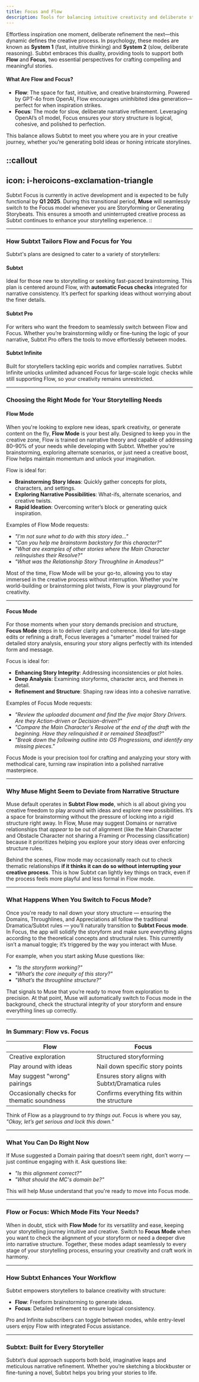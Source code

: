 ```yaml
---
title: Focus and Flow
description: Tools for balancing intuitive creativity and deliberate storytelling refinement
---
```


Effortless inspiration one moment, deliberate refinement the next—this dynamic defines the creative process. In psychology, these modes are known as **System 1** (fast, intuitive thinking) and **System 2** (slow, deliberate reasoning). Subtxt embraces this duality, providing tools to support both **Flow** and **Focus**, two essential perspectives for crafting compelling and meaningful stories.  

#### **What Are Flow and Focus?**  

- **Flow**: The space for fast, intuitive, and creative brainstorming. Powered by GPT-4o from OpenAI, Flow encourages uninhibited idea generation—perfect for when inspiration strikes.  
- **Focus**: The mode for slow, deliberate narrative refinement. Leveraging OpenAI’s o1 model, Focus ensures your story structure is logical, cohesive, and polished to perfection.  

This balance allows Subtxt to meet you where you are in your creative journey, whether you’re generating bold ideas or honing intricate storylines. 

::callout
---
icon: i-heroicons-exclamation-triangle
---
Subtxt Focus is currently in active development and is expected to be fully functional by **Q1 2025**. During this transitional period, **Muse** will seamlessly switch to the Focus model whenever you are Storyforming or Generating Storybeats. This ensures a smooth and uninterrupted creative process as Subtxt continues to enhance your storytelling experience.
::

---

### **How Subtxt Tailors Flow and Focus for You**  

Subtxt's plans are designed to cater to a variety of storytellers:  

#### **Subtxt**  
Ideal for those new to storytelling or seeking fast-paced brainstorming. This plan is centered around Flow, with **automatic Focus checks** integrated for narrative consistency. It’s perfect for sparking ideas without worrying about the finer details.  

#### **Subtxt Pro**  
For writers who want the freedom to seamlessly switch between Flow and Focus. Whether you’re brainstorming wildly or fine-tuning the logic of your narrative, Subtxt Pro offers the tools to move effortlessly between modes.  

#### **Subtxt Infinite**  
Built for storytellers tackling epic worlds and complex narratives. Subtxt Infinite unlocks unlimited advanced Focus for large-scale logic checks while still supporting Flow, so your creativity remains unrestricted.  

---

### Choosing the Right Mode for Your Storytelling Needs  

#### **Flow Mode**  
When you're looking to explore new ideas, spark creativity, or generate content on the fly, **Flow Mode** is your best ally. Designed to keep you in the creative zone, Flow is trained on narrative theory and capable of addressing 80–90% of your needs while developing with Subtxt. Whether you're brainstorming, exploring alternate scenarios, or just need a creative boost, Flow helps maintain momentum and unlock your imagination.  

Flow is ideal for:  
- **Brainstorming Story Ideas**: Quickly gather concepts for plots, characters, and settings.  
- **Exploring Narrative Possibilities**: What-ifs, alternate scenarios, and creative twists.  
- **Rapid Ideation**: Overcoming writer’s block or generating quick inspiration.  

Examples of Flow Mode requests:  
- *"I'm not sure what to do with this story idea..."*  
- *"Can you help me brainstorm backstory for this character?"*  
- *"What are examples of other stories where the Main Character relinquishes their Resolve?"*  
- *"What was the Relationship Story Throughline in *Amadeus*?"*  

Most of the time, Flow Mode will be your go-to, allowing you to stay immersed in the creative process without interruption. Whether you're world-building or brainstorming plot twists, Flow is your playground for creativity.  

---

#### **Focus Mode**  
For those moments when your story demands precision and structure, **Focus Mode** steps in to deliver clarity and coherence. Ideal for late-stage edits or refining a draft, Focus leverages a "smarter" model trained for detailed story analysis, ensuring your story aligns perfectly with its intended form and message.  

Focus is ideal for:  
- **Enhancing Story Integrity**: Addressing inconsistencies or plot holes.  
- **Deep Analysis**: Examining storyforms, character arcs, and themes in detail.  
- **Refinement and Structure**: Shaping raw ideas into a cohesive narrative.  

Examples of Focus Mode requests:  
- *"Review the uploaded document and find the five major Story Drivers. Are they Action-driven or Decision-driven?"*  
- *"Compare the Main Character's Resolve at the end of the draft with the beginning. Have they relinquished it or remained Steadfast?"*  
- *"Break down the following outline into OS Progressions, and identify any missing pieces."*  

Focus Mode is your precision tool for crafting and analyzing your story with methodical care, turning raw inspiration into a polished narrative masterpiece.  

---

### **Why Muse Might Seem to Deviate from Narrative Structure**  

Muse default operates in **Subtxt Flow mode**, which is all about giving you creative freedom to play around with ideas and explore new possibilities. It’s a space for brainstorming without the pressure of locking into a rigid structure right away. In Flow, Muse may suggest Domains or narrative relationships that *appear* to be out of alignment (like the Main Character and Obstacle Character not sharing a Framing or Processing classification) because it prioritizes helping you explore your story ideas over enforcing structure rules.  

Behind the scenes, Flow mode may occasionally reach out to check thematic relationships **if it thinks it can do so without interrupting your creative process**. This is how Subtxt can lightly key things on track, even if the process feels more playful and less formal in Flow mode.

---

### **What Happens When You Switch to Focus Mode?**  

Once you're ready to nail down your story structure — ensuring the Domains, Throughlines, and Appreciations all follow the traditional Dramatica/Subtxt rules — you’ll naturally transition to **Subtxt Focus mode**. In Focus, the app will solidify the storyform and make sure everything aligns according to the theoretical concepts and structural rules. This currently isn’t a manual toggle; it’s triggered by the way you interact with Muse.  

For example, when you start asking Muse questions like:  
- *"Is the storyform working?"*  
- *"What’s the core inequity of this story?"*  
- *"What’s the throughline structure?"*  

That signals to Muse that you’re ready to move from exploration to precision. At that point, Muse will automatically switch to Focus mode in the background, check the structural integrity of your storyform and ensure everything lines up correctly.

---

### **In Summary: Flow vs. Focus**  

| **Flow**                  | **Focus**                  |
|---------------------------|----------------------------|
| Creative exploration       | Structured storyforming    |
| Play around with ideas     | Nail down specific story points |
| May suggest "wrong" pairings | Ensures story aligns with Subtxt/Dramatica rules |
| Occasionally checks for thematic soundness| Confirms everything fits within the structure |

Think of Flow as a playground to *try things out*. Focus is where you say, *"Okay, let’s get serious and lock this down."*  

---

### **What You Can Do Right Now**  

If Muse suggested a Domain pairing that doesn’t seem right, don’t worry — just continue engaging with it. Ask questions like:  
- *"Is this alignment correct?"*  
- *"What should the MC's domain be?"*  

This will help Muse understand that you're ready to move into Focus mode.

---

### **Flow or Focus: Which Mode Fits Your Needs?**  
When in doubt, stick with **Flow Mode** for its versatility and ease, keeping your storytelling journey intuitive and creative. Switch to **Focus Mode** when you want to check the alignment of your storyform or need a deeper dive into narrative structure. Together, these modes adapt seamlessly to every stage of your storytelling process, ensuring your creativity and craft work in harmony.  

---

### **How Subtxt Enhances Your Workflow**  

Subtxt empowers storytellers to balance creativity with structure:  
- **Flow**: Freeform brainstorming to generate ideas.  
- **Focus**: Detailed refinement to ensure logical consistency.  

Pro and Infinite subscribers can toggle between modes, while entry-level users enjoy Flow with integrated Focus assistance.  

---

### **Subtxt: Built for Every Storyteller**  

Subtxt’s dual approach supports both bold, imaginative leaps and meticulous narrative refinement. Whether you’re sketching a blockbuster or fine-tuning a novel, Subtxt helps you bring your stories to life.  